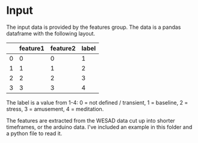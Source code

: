 # Input
The input data is provided by the features group. The data is a pandas dataframe with the following layout.

|  |  feature1  | feature2  | label |
| - | -| -| -|
|0         |0         |0      |1|
|1         |1         |1      |2|
|2         |2         |2      |3|
|3         |3         |3      |4|

The label is a value from 1-4: 0 = not defined / transient, 1 = baseline, 2 = stress, 3 = amusement, 4 = meditation.

The features are extracted from the WESAD data cut up into shorter timeframes, or the arduino data.
I've included an example in this folder and a python file to read it.
